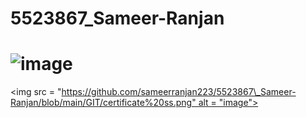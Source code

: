 # 5523867\_Sameer-Ranjan



# <img src = "https://github.com/sameerranjan223/5523867\_Sameer-Ranjan/blob/main/SDLC/SDLC%20QUIZ%20MARKS.png" alt = "image">







<img src = "https://github.com/sameerranjan223/5523867\_Sameer-Ranjan/blob/main/GIT/certificate%20ss.png" alt = "image">

